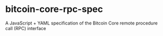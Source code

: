 # bitcoin-core-rpc-spec
A JavaScript + YAML specification of the Bitcoin Core remote procedure call (RPC) interface
